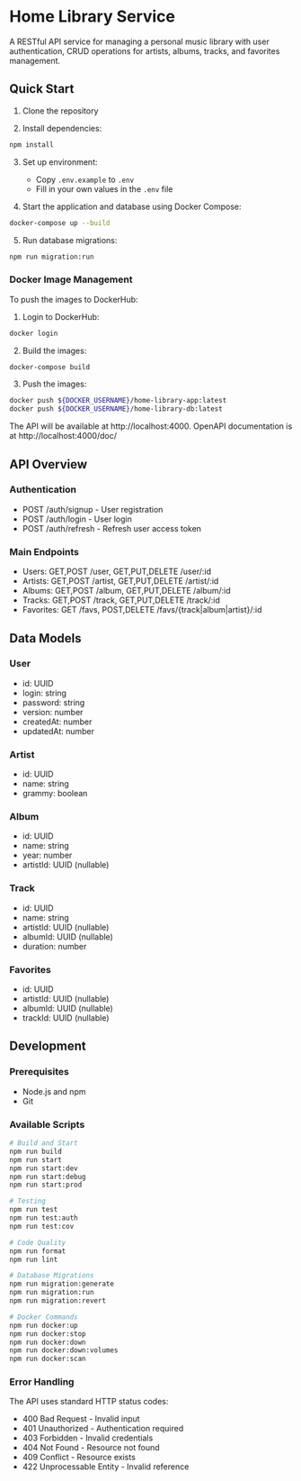 # Home Library Service

A RESTful API service for managing a personal music library with user authentication, CRUD operations for artists, albums, tracks, and favorites management.

## Quick Start

1. Clone the repository

2. Install dependencies:
```bash
npm install
```

3. Set up environment:
   - Copy `.env.example` to `.env`
   - Fill in your own values in the `.env` file

4. Start the application and database using Docker Compose:
```bash
docker-compose up --build
```

5. Run database migrations:
```bash
npm run migration:run
```

### Docker Image Management
To push the images to DockerHub:
1. Login to DockerHub:
```bash
docker login
```
2. Build the images:
```bash
docker-compose build
```
3. Push the images:
```bash
docker push ${DOCKER_USERNAME}/home-library-app:latest
docker push ${DOCKER_USERNAME}/home-library-db:latest
```

The API will be available at http://localhost:4000. OpenAPI documentation is at http://localhost:4000/doc/

## API Overview

### Authentication
- POST /auth/signup - User registration
- POST /auth/login - User login
- POST /auth/refresh - Refresh user access token

### Main Endpoints
- Users: GET,POST /user, GET,PUT,DELETE /user/:id
- Artists: GET,POST /artist, GET,PUT,DELETE /artist/:id
- Albums: GET,POST /album, GET,PUT,DELETE /album/:id
- Tracks: GET,POST /track, GET,PUT,DELETE /track/:id
- Favorites: GET /favs, POST,DELETE /favs/{track|album|artist}/:id

## Data Models

### User
- id: UUID
- login: string
- password: string
- version: number
- createdAt: number
- updatedAt: number

### Artist
- id: UUID
- name: string
- grammy: boolean

### Album
- id: UUID
- name: string
- year: number
- artistId: UUID (nullable)

### Track
- id: UUID
- name: string
- artistId: UUID (nullable)
- albumId: UUID (nullable)
- duration: number

### Favorites
- id: UUID
- artistId: UUID (nullable)
- albumId: UUID (nullable)
- trackId: UUID (nullable)

## Development

### Prerequisites
- Node.js and npm
- Git

### Available Scripts
```bash
# Build and Start
npm run build
npm run start
npm run start:dev
npm run start:debug
npm run start:prod

# Testing
npm run test
npm run test:auth
npm run test:cov

# Code Quality
npm run format
npm run lint

# Database Migrations
npm run migration:generate
npm run migration:run
npm run migration:revert

# Docker Commands
npm run docker:up
npm run docker:stop
npm run docker:down
npm run docker:down:volumes
npm run docker:scan
```

### Error Handling
The API uses standard HTTP status codes:
- 400 Bad Request - Invalid input
- 401 Unauthorized - Authentication required
- 403 Forbidden - Invalid credentials
- 404 Not Found - Resource not found
- 409 Conflict - Resource exists
- 422 Unprocessable Entity - Invalid reference
